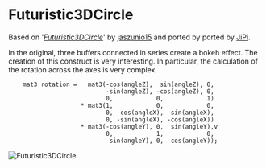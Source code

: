 Futuristic3DCircle
==================

Based on '_[Futuristic3DCircle](https://www.shadertoy.com/view/WsG3D3)_' by [jaszunio15](https://www.shadertoy.com/user/jaszunio15) and ported by ported by [JiPi](../../Site/Profiles/JiPi.md).

In the original, three buffers connected in series create a bokeh effect. The creation of this construct is very interesting. In particular, the calculation of the rotation across the axes is very complex.


```
    mat3 rotation =	  mat3(-cos(angleZ),  sin(angleZ), 0,
                           -sin(angleZ), -cos(angleZ), 0,
                           0, 			 0, 		   1)
        			* mat3(1,            0, 		   0,
                           0, -cos(angleX),  sin(angleX),
                           0, -sin(angleX), -cos(angleX))
        			* mat3(-cos(angleY), 0,  sin(angleY),v
                           0, 			 1,            0,
                           -sin(angleY), 0, -cos(angleY));
```

![Futuristic3DCircle](https://user-images.githubusercontent.com/78935215/118017964-80d68080-b357-11eb-9ed9-88f09e196575.gif)
